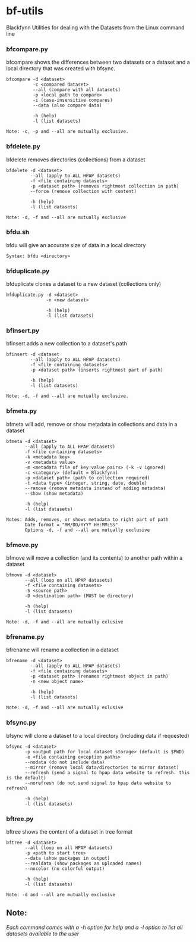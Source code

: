 # bf-utils
Blackfynn Utilities for dealing with the Datasets from the Linux command line
### bfcompare.py
bfcompare shows the differences between two datasets or a dataset and a local directory that was created with bfsync.
```
bfcompare -d <dataset>
          -c <compared dataset>
          --all (compare with all datasets)
          -p <local path to compare>
          -i (case-insensitive compares)
          --data (also compare data)

          -h (help)
          -l (list datasets)

Note: -c, -p and --all are mutually exclusive.
```
### bfdelete.py
bfdelete removes directories (collections) from a dataset 
```
bfdelete -d <dataset>
         --all (apply to ALL HPAP datasets)
         -f <file containing datasets>
         -p <dataset path> (removes rightmost collection in path)
         --force (remove collection with content)

         -h (help)
         -l (list datasets)

Note: -d, -f and --all are mutually exclusive
```
### bfdu.sh
bfdu will give an accurate size of data in a local directory
```
Syntax: bfdu <directory>
```
### bfduplicate.py
bfduplicate clones a dataset to a new dataset (collections only)
```
bfduplicate.py -d <dataset>
               -n <new dataset>

               -h (help)
               -l (list datasets)
```
### bfinsert.py
bfinsert adds a new collection to a dataset's path
```
bfinsert -d <dataset
         --all (apply to ALL HPAP datasets)
         -f <file containing datasets>
         -p <dataset path> (inserts rightmost part of path)

         -h (help)
         -l (list datasets)

Note: -d, -f and --all are mutually exclusive.
```
### bfmeta.py
bfmeta will add, remove or show metadata in collections and data in a dataset
```
bfmeta -d <dataset>
       --all (apply to ALL HPAP datasets)
       -f <file containing datasets>
       -k <metadata key>
       -v <metadata value>
       -m <metadata file of key:value pairs> (-k -v ignored)
       -c <category> (default = Blackfynn)
       -p <dataset path> (path to collection required)
       -t <data type> (integer, string, date, double)
       --remove (remove metadata instead of adding metadata)
       --show (show metadata)

       -h (help)
       -l (list datasets)

Notes: Adds, removes, or shows metadata to right part of path
       Date format = "MM/DD/YYYY HH:MM:SS"
       Options -d, -f and --all are mutually exclusive
```
### bfmove.py
bfmove will move a collection (and its contents) to another path within a dataset
```
bfmove -d <dataset>
       --all (loop on all HPAP datasets)
       -f <file containing datasets>
       -S <source path>
       -D <destination path> (MUST be directory)

       -h (help)
       -l (list datasets)

Note: -d, -f and --all are mutually exlusive
```
### bfrename.py
bfrename will rename a collection in a dataset
```
bfrename -d <dataset>
         --all (apply to ALL HPAP datasets)
         -f <file containing datasets>
         -p <dataset path> (renames rightmost object in path)
         -n <new object name>

         -h (help)
         -l (list datasets)

Note: -d, -f and --all are mutually exlusive
```
### bfsync.py
bfsync will clone a dataset to a local directory (including data if requested)
```
bfsync -d <dataset>
       -p <output path for local dataset storage> (default is $PWD)
       -e <file containing exception paths>
       --nodata (do not include data)
       --mirror (remove local data/directories to mirror dataset)
       --refresh (send a signal to hpap data website to refresh. this is the default)
       --norefresh (do not send signal to hpap data website to refresh)

       -h (help)
       -l (list datasets)
```
### bftree.py
bftree shows the content of a dataset in tree format
```
bftree -d <dataset>
       --all (loop on all HPAP datasets)
       -p <path to start tree>
       --data (show packages in output)
       --realdata (show packages as uploaded names)
       --nocolor (no colorful output)

       -h (help)
       -l (list datasets)

Note: -d and --all are mutually exclusive
```
## Note:
*Each command comes with a -h option for help and a -l option to list all 
datasets available to the user*
